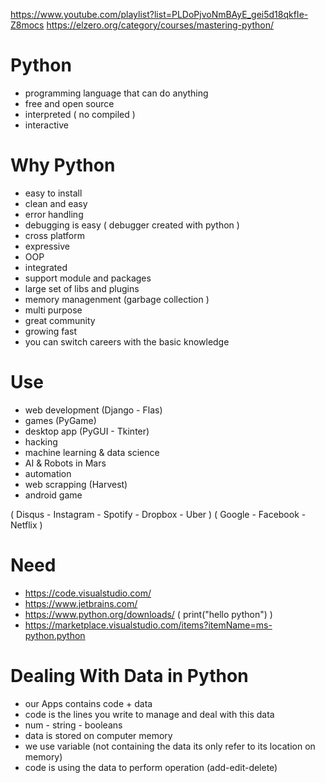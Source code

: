 https://www.youtube.com/playlist?list=PLDoPjvoNmBAyE_gei5d18qkfIe-Z8mocs
https://elzero.org/category/courses/mastering-python/

# Python
- programming language that can do anything 
- free and open source
- interpreted ( no compiled )
- interactive 

# Why Python
- easy to install
- clean and easy
- error handling
- debugging is easy ( debugger created with python )
- cross platform 
- expressive 
- OOP
- integrated
- support module and packages
- large set of libs and plugins
- memory managenment (garbage collection )
- multi purpose
- great community
- growing fast
- you can switch careers with the basic knowledge

# Use
- web development (Django - Flas)
- games (PyGame)
- desktop app (PyGUI - Tkinter)
- hacking
- machine learning & data science
- AI & Robots in Mars 
- automation 
- web scrapping (Harvest)
- android game

( Disqus - Instagram - Spotify - Dropbox - Uber ) ( Google - Facebook - Netflix )

# Need
- https://code.visualstudio.com/
- https://www.jetbrains.com/
- https://www.python.org/downloads/ ( print("hello python") )
- https://marketplace.visualstudio.com/items?itemName=ms-python.python


# Dealing With Data in Python
- our Apps contains code + data
- code is the lines you write to manage and deal with this data
- num - string - booleans
- data is stored on computer memory
- we use variable (not containing the data its only refer to its location on memory)
- code is using the data to perform operation (add-edit-delete)